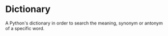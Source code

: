 # Dictionary

A Python's dictionary in order to search the meaning, synonym or antonym of a specific word.
